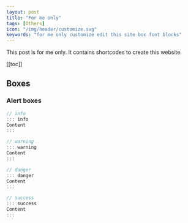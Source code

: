 ```yaml
---
layout: post
title: "For me only"
tags: [Others]
icon: "/img/header/customize.svg"
keywords: "for me only customize edit this site box font blocks"
---
```


This post is for me only. It contains shortcodes to create this website.

[[toc]]

## Boxes

### Alert boxes

``` js
// info
::: info
Content
:::
```

``` js
// warning
::: warning
Content
:::
```

``` js
// danger
::: danger
Content
:::
```

``` js
// success
::: success
Content
:::
```


